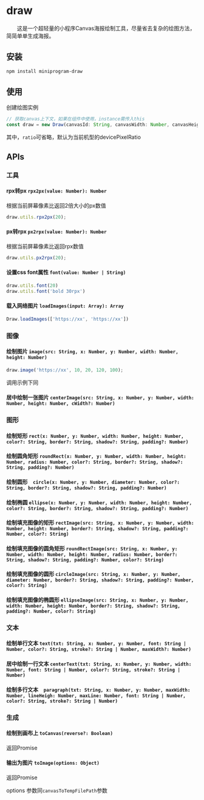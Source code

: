 # draw

　　这是一个超轻量的小程序Canvas海报绘制工具，尽量省去复杂的绘图方法，简简单单生成海报。

## 安装

```bash
npm install miniprogram-draw
```

## 使用

创建绘图实例

```javascript
// 获取canvas上下文，如果在组件中使用，instance需传入this
const draw = new Draw(canvasId: String, canvasWidth: Number, canvasHeight: Number, ratio?: Number, instance?: Object);
```

其中，`ratio`可省略，默认为当前机型的devicePixelRatio

## APIs

### 工具

#### rpx转px `rpx2px(value: Number): Number`

根据当前屏幕像素比返回2倍大小的px数值

```javascript
draw.utils.rpx2px(20);
```

#### px转rpx `px2rpx(value: Number): Number`

根据当前屏幕像素比返回rpx数值

```javascript
draw.utils.px2rpx(20);
```

#### 设置css font属性 `font(value: Number | String)`

```javascript
draw.utils.font(20)
draw.utils.font('bold 30rpx')
```

#### 载入网络图片 `loadImages(input: Array): Array`

```javascript
Draw.loadImages(['https://xx', 'https://xx'])
```

### 图像

#### 绘制图片 `image(src: String, x: Number, y: Number, width: Number, height: Number)`

```javascript
draw.image('https://xx', 10, 20, 120, 100);
```

调用示例下同

#### 居中绘制一张图片 `centerImage(src: String, x: Number, y: Number, width: Number, height: Number, cWidth?: Number)`

### 图形

#### 绘制矩形 `rect(x: Number, y: Number, width: Number, height: Number, color?: String, border?: String, shadow?: String, padding?: Number)`

#### 绘制圆角矩形 `roundRect(x: Number, y: Number, width: Number, height: Number, radius: Number, color?: String, border?: String, shadow?: String, padding?: Number)`

#### 绘制圆形　`circle(x: Number, y: Number, diameter: Number, color?: String, border?: String, shadow?: String, padding?: Number)`

#### 绘制椭圆 `ellipse(x: Number, y: Number, width: Number, height: Number, color?: String, border?: String, shadow?: String, padding?: Number)`

#### 绘制填充图像的矩形 `rectImage(src: String, x: Number, y: Number, width: Number, height: Number, border?: String, shadow?: String, padding?: Number, color?: String)`

#### 绘制填充图像的圆角矩形 `roundRectImage(src: String, x: Number, y: Number, width: Number, height: Number, radius: Number, border?: String, shadow?: String, padding?: Number, color?: String)`

#### 绘制填充图像的圆形 `circleImage(src: String, x: Number, y: Number, diameter: Number, border?: String, shadow?: String, padding?: Number, color?: String)`

#### 绘制填充图像的椭圆形 `ellipseImage(src: String, x: Number, y: Number, width: Number, height: Number, border?: String, shadow?: String, padding?: Number, color?: String)`

### 文本

#### 绘制单行文本 `text(txt: String, x: Number, y: Number, font: String | Number, color?: String, stroke?: String | Number, maxWidth?: Number)`

#### 居中绘制一行文本 `centerText(txt: String, x: Number, y: Number, width: Number, font: String | Number, color?: String, stroke?: String | Number)`

#### 绘制多行文本　`paragraph(txt: String, x: Number, y: Number, maxWidth: Number, lineHeigh: Number, maxLine: Number, font: String | Number, color?: String, stroke?: String | Number)`

### 生成

#### 绘制到画布上 `toCanvas(reverse?: Boolean)`
返回Promise

#### 输出为图片 `toImage(options: Object)`
返回Promise

options 参数同`canvasToTempFilePath`参数
